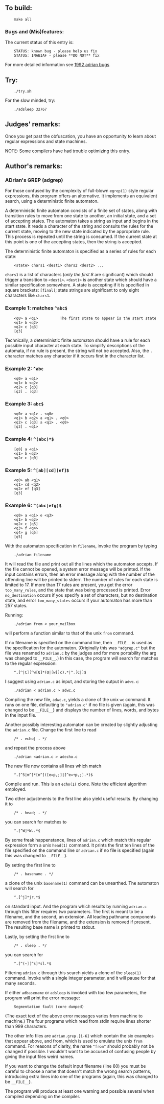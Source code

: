 ## To build:

``` <!---sh-->
    make all
```


### Bugs and (Mis)features:

The current status of this entry is:

```
    STATUS: known bug - please help us fix
    STATUS: INABIAF - please **DO NOT** fix
```

For more detailed information see [1992 adrian bugs](../../bugs.html#1992_adrian).


## Try:

``` <!---sh-->
    ./try.sh
```

For the slow minded, try:

``` <!---sh-->
    ./adsleep 32767
```


## Judges' remarks:

Once you get past the obfuscation, you have an opportunity to learn
about regular expressions and state machines.

NOTE: Some compilers have had trouble optimizing this entry.


## Author's remarks:

### ADrian's GREP (adgrep)

For those confused by the complexity of full-blown `egrep(1)` style regular
expressions, this program offers an alternative.  It implements an equivalent
search, using a deterministic finite automaton.

A deterministic finite automaton consists of a finite set of states,
along with transition rules to move from one state to another, an initial
state, and a set of accepting states.  The automaton takes a string as
input and begins in the start state.  It reads a character of the string
and consults the rules for the current state, moving to the new state
indicated by the appropriate rule.  This process is repeated until the
string is consumed.  If the current state at this point is one of the
accepting states, then the string is accepted.

The deterministic finite automaton is specified as a series of rules for
each state:

```
    <state> chars1 <dest1> chars2 <dest2> ...
```

`chars1` is a list of characters (_only the first 8_ are significant) which
should trigger a transition to `<dest1>`.  `<dest1>` is another state which
should have a similar specification somewhere.  A state is accepting if
it is specified in square brackets: `[final]`; state strings are
significant to only eight characters like `chars1`.


### Example 1: matches `^abc$`

```
    <q0> a <q1>          The first state to appear is the start state
    <q1> b <q2>
    <q2> c [q3]
    [q3]
```

Technically, a deterministic finite automaton should have a rule for each
possible input character at each state.  To simplify descriptions of the
automata, if no rule is present, the string will not be accepted. Also,
the `.` character matches any character if it occurs first in the
character list.


### Example 2: `^abc`

```
    <q0> a <q1>
    <q1> b <q2>
    <q2> c [q3]
    [q3] . [q3]
```

### Example 3: `abc$`

```
    <q0> a <q1> . <q0>
    <q1> b <q2> a <q1> . <q0>
    <q2> c [q3] a <q1> . <q0>
    [q3] . <q1>
```

### Example 4: `^(abc)*$`

```
    [q0] a <q1>
    <q1> b <q2>
    <q2> c [q0]
```

### Example 5: `^[ab][cd][ef]$`

```
    <q0> ab <q1>
    <q1> cd <q2>
    <q2> ef [q3]
    [q3]
```

### Example 6: `^(abc|efg)$`

```
    <q0> a <q1> e <q3>
    <q1> b <q2>
    <q2> c [q5]
    <q3> f <q4>
    <q4> g [q5]
    [q5]
```

With the automaton specification in `filename`, invoke the program by
typing

``` <!---sh-->
    ./adrian filename
```


It will read the file and print out all the lines which the automaton
accepts.  If the file cannot be opened, a system error message will
be printed.  If the input contains errors, then an error message along
with the number of the offending line will be printed to stderr.  The
number of rules for each state is limited to 17.  If more than 17 rules
are present, you get the error `too_many_rules`, and the state that was
being processed is printed.  Error `no_destination` occurs if you specify a
set of characters, but no destination state, and error `too_many_states`
occurs if your automaton has more than 257 states.

Running:

``` <!---sh-->
    ./adrian from < your_mailbox
```

will perform a function similar to that of the unix `from` command.

If no filename is specified on the command line, then `__FILE__` is used as the
specification for the automaton. (Originally this was `"adgrep.c"` but the file
was renamed to `adrian.c` by the judges and for more portability the arg was
changed to `__FILE__`.)  In this case, the program will search for matches to
the regular expression:

```
    ^.[^|C][^w[Q]*(Q|[w[]c).*|^.[C|]$
```

I suggest using `adrian.c` as input, and storing the output in `adwc.c`:

``` <!---sh-->
    ./adrian < adrian.c > adwc.c
```

Compiling the new file, `adwc.c`, yields a clone of the unix `wc` command. It
runs on one file, defaulting to `"adrian.c"` if no file is given (again, this
was changed to be `__FILE__`) and displays the number of lines, words, and bytes
in the input file.

Another possibly interesting automaton can be created by slightly
adjusting the `adrian.c` file.  Change the first line to read

``` <!---c-->
    /* . echo| . */
```

and repeat the process above

``` <!---sh-->
    ./adrian <adrian.c > adecho.c
```

The new file now contains all lines which match

```
    ^.[^5|m^]*[m^]([e=p,;]|[^e=+p,;].*)$
```

Compile and run.  This is an `echo(1)` clone.  Note the efficient algorithm
employed.


Two other adjustments to the first line also yield useful results. By
changing it to

``` <!---c-->
    /* . head; . */
```

you can search for matches to

```
    ^.[^W]*W..*$
```

By some freak happenstance, lines of `adrian.c` which match this regular
expression form a unix `head(1)` command.  It prints the first ten lines of
the file specified on the command line or `adrian.c` if no file is
specified (again this was changed to `__FILE__`).

By setting the first line to

``` <!---c-->
    /* . basename . */
```

a clone of the unix `basename(1)` command can be unearthed. The automaton will
search for

```
    ^.[^j]*jr.*$
```

on standard input.  And the program which results by running `adrian.c`
through this filter requires two parameters.  The first is meant to be a
filename, and the second, an extension.  All leading pathname components
are removed from the filename, and the extension is removed if present.
The resulting base name is printed to stdout.

Lastly, by setting the first line to

``` <!---c-->
    /* . sleep . */
```

you can search for

```
    ^.[^(~][^s]*sl.*$
```

Filtering `adrian.c` through this search yields a clone of the `sleep(1)`
command.  Invoke with a single integer parameter, and it will pause for that
many seconds.

If either `adbasename` or `adsleep` is invoked with too few parameters,
the program will print the error message:

```
    Segmentation fault (core dumped)
```

(The exact text of the above error messages varies from machine to
machine.)  The four programs which read from stdin require lines
shorter than 999 characters.

The other info files are `adrian.grep.[1-6]` which contain the six
examples that appear above, and from, which is used to emulate the
unix `from` command.  For reasons of clarity, the name `"from"` should
probably not be changed if possible.  I wouldn't want to be accused of
confusing people by giving the input files weird names.

If you want to change the default input filename (line 80) you must be
careful to choose a name that doesn't match the wrong search patterns,
introducing extra lines into one of the programs (again, this was changed to be
`__FILE__`).

The program will produce at least one warning and possible several
when compiled depending on the compiler.


<!--

    Copyright © 1984-2024 by Landon Curt Noll. All Rights Reserved.

    You are free to share and adapt this file under the terms of this license:

	Creative Commons Attribution-ShareAlike 4.0 International (CC BY-SA 4.0)

    For more information, see:

	https://creativecommons.org/licenses/by-sa/4.0/

-->
